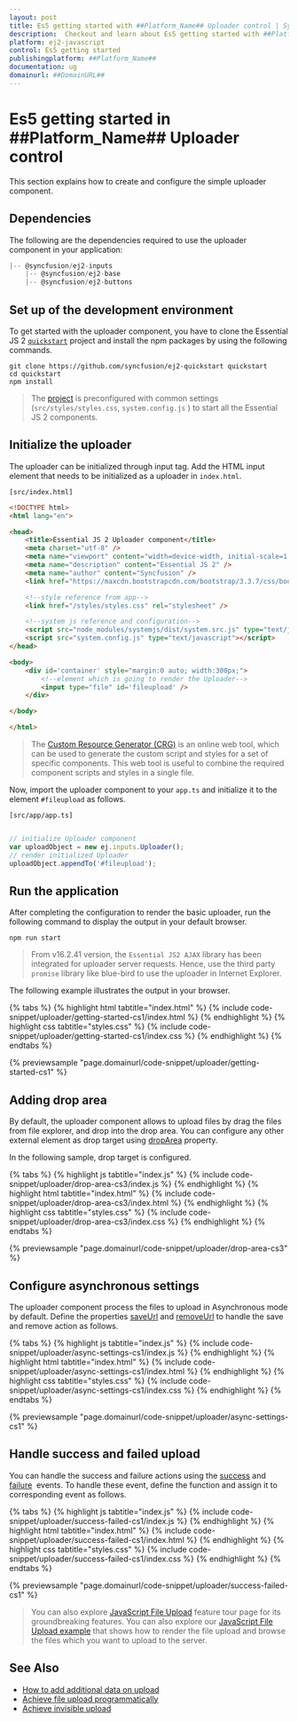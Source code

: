 ```yaml
---
layout: post
title: Es5 getting started with ##Platform_Name## Uploader control | Syncfusion
description:  Checkout and learn about Es5 getting started with ##Platform_Name## Uploader control of Syncfusion Essential JS 2 and more details.
platform: ej2-javascript
control: Es5 getting started 
publishingplatform: ##Platform_Name##
documentation: ug
domainurl: ##DomainURL##
---
```


# Es5 getting started in ##Platform_Name## Uploader control

This section explains how to create and configure the simple uploader component.

## Dependencies

The following are the dependencies required to use the uploader component in your application:

```js
|-- @syncfusion/ej2-inputs
    |-- @syncfusion/ej2-base
    |-- @syncfusion/ej2-buttons

```

## Set up of the development environment

To get started with the uploader component, you have to clone the Essential JS 2 [`quickstart`](https://github.com/syncfusion/ej2-quickstart) project and install the npm packages by using the following commands.

```
git clone https://github.com/syncfusion/ej2-quickstart quickstart
cd quickstart
npm install
```

>The [project](https://github.com/syncfusion/ej2-quickstart) is preconfigured with common settings (`src/styles/styles.css`, `system.config.js` ) to start all the Essential JS 2 components.

## Initialize the uploader

The uploader can be initialized through input tag. Add the HTML input element that needs to be initialized as a uploader in `index.html`.

`[src/index.html]`

```html
<!DOCTYPE html>
<html lang="en">

<head>
    <title>Essential JS 2 Uploader component</title>
    <meta charset="utf-8" />
    <meta name="viewport" content="width=device-width, initial-scale=1.0, user-scalable=no" />
    <meta name="description" content="Essential JS 2" />
    <meta name="author" content="Syncfusion" />
    <link href="https://maxcdn.bootstrapcdn.com/bootstrap/3.3.7/css/bootstrap.min.css" rel="stylesheet" />

    <!--style reference from app-->
    <link href="/styles/styles.css" rel="stylesheet" />

    <!--system js reference and configuration-->
    <script src="node_modules/systemjs/dist/system.src.js" type="text/javascript"></script>
    <script src="system.config.js" type="text/javascript"></script>
</head>

<body>
    <div id='container' style="margin:0 auto; width:300px;">
        <!--element which is going to render the Uploader-->
        <input type="file" id='fileupload' />
    </div>

</body>

</html>
```

> The [Custom Resource Generator (CRG)](https://crg.syncfusion.com/) is an online web tool, which can be used to generate the custom script and styles for a set of specific components.
> This web tool is useful to combine the required component scripts and styles in a single file.

Now, import the  uploader component to your `app.ts` and initialize it to the element `#fileupload` as follows.

`[src/app/app.ts]`

```ts

// initialize Uploader component
var uploadObject = new ej.inputs.Uploader();
// render initialized Uploader
uploadObject.appendTo('#fileupload');

```

## Run the application

After completing the configuration to render the basic uploader, run the following command to display the output in your default browser.

```
npm run start
```

> From v16.2.41 version, the `Essential JS2 AJAX` library has been integrated for uploader server requests. Hence, use the third party `promise` library like blue-bird to use the uploader in Internet Explorer.

The following example illustrates the output in your browser.

{% tabs %}
{% highlight html tabtitle="index.html" %}
{% include code-snippet/uploader/getting-started-cs1/index.html %}
{% endhighlight %}
{% highlight css tabtitle="styles.css" %}
{% include code-snippet/uploader/getting-started-cs1/index.css %}
{% endhighlight %}
{% endtabs %}
        
{% previewsample "page.domainurl/code-snippet/uploader/getting-started-cs1" %}

## Adding drop area

By default, the uploader component allows to upload files by drag the files from file explorer, and drop into the drop area.  You can configure any other external element as drop target using [dropArea](../api/uploader/#droparea) property.

In the following sample, drop target is configured.

{% tabs %}
{% highlight js tabtitle="index.js" %}
{% include code-snippet/uploader/drop-area-cs3/index.js %}
{% endhighlight %}
{% highlight html tabtitle="index.html" %}
{% include code-snippet/uploader/drop-area-cs3/index.html %}
{% endhighlight %}
{% highlight css tabtitle="styles.css" %}
{% include code-snippet/uploader/drop-area-cs3/index.css %}
{% endhighlight %}
{% endtabs %}
        
{% previewsample "page.domainurl/code-snippet/uploader/drop-area-cs3" %}

## Configure asynchronous settings

The uploader component process the files to upload in Asynchronous mode by default. Define the properties [saveUrl](../api/uploader/asyncSettingsModel/#saveurl) and [removeUrl](../api/uploader/asyncSettingsModel/#removeurl) to handle the save and remove action as follows.

{% tabs %}
{% highlight js tabtitle="index.js" %}
{% include code-snippet/uploader/async-settings-cs1/index.js %}
{% endhighlight %}
{% highlight html tabtitle="index.html" %}
{% include code-snippet/uploader/async-settings-cs1/index.html %}
{% endhighlight %}
{% highlight css tabtitle="styles.css" %}
{% include code-snippet/uploader/async-settings-cs1/index.css %}
{% endhighlight %}
{% endtabs %}
        
{% previewsample "page.domainurl/code-snippet/uploader/async-settings-cs1" %}

## Handle success and failed upload

You can handle the success and failure actions using the [success](../api/uploader/#success) and [failure](../api/uploader/#failure) &nbsp;events. To handle these event, define the function and assign it to corresponding event as follows.

{% tabs %}
{% highlight js tabtitle="index.js" %}
{% include code-snippet/uploader/success-failed-cs1/index.js %}
{% endhighlight %}
{% highlight html tabtitle="index.html" %}
{% include code-snippet/uploader/success-failed-cs1/index.html %}
{% endhighlight %}
{% highlight css tabtitle="styles.css" %}
{% include code-snippet/uploader/success-failed-cs1/index.css %}
{% endhighlight %}
{% endtabs %}
        
{% previewsample "page.domainurl/code-snippet/uploader/success-failed-cs1" %}

> You can also explore [JavaScript File Upload](https://www.syncfusion.com/javascript-ui-controls/js-file-upload) feature tour page for its groundbreaking features. You can also explore our [JavaScript File Upload example](https://ej2.syncfusion.com/javascript/demos/#/material/uploader/default.html) that shows how to render the file upload and browse the files which you want to upload to the server.

## See Also

* [How to add additional data on upload](./how-to/add-additional-data-on-upload)
* [Achieve file upload programmatically](./how-to/achieve-file-upload-programmatically)
* [Achieve invisible upload](./how-to/achieve-invisible-upload)
